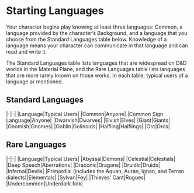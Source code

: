 # Starting Languages

Your character begins play knowing at least three languages: Common, a language provided by the character’s Background, and a language that you choose from the Standard Languages table below.
Knowledge of a language means your character can communicate in that language and can read and write it.

The Standard Languages table lists languages that are widespread on D&D worlds in the Material Plane, and the Rare Languages table lists languages that are more rarely known on those works.
In each table, typical users of a language ar mentioned.

## Standard Languages

|-|-|
|Language|Typical Users|
|Common|Anyone|
|Common Sign Language|Anyone|
|Dwarvish|Dwarves|
|Elvish|Elves|
|Giant|Giants|
|Gnomish|Gnomes|
|Goblin|Golinoids|
|Halfling|Halflings|
|Orc|Orcs|

## Rare Languages

|-|-|
|Language|Typical Users|
|Abyssal|Demons|
|Celestial|Celestials|
|Deep Speech|Aberrations|
|Draconic|Dragons|
|Druidic|Druids|
|Infernal|Devils|
|Primordial (includes the Aquan, Auran, Ignan, and Terran dialects)|Elementals|
|Sylvan|Fey|
|Thieves’ Cant|Rogues|
|Undercommon|Underdark folk|

